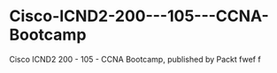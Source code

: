 # Cisco-ICND2-200---105---CCNA-Bootcamp
Cisco ICND2 200 - 105 - CCNA Bootcamp, published by Packt
fwef f
